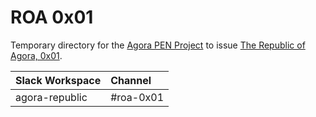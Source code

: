 # ROA 0x01
Temporary directory for the [Agora PEN Project](https://github.com/agorahub/AIPs/projects/1) to issue [The Republic of Agora, 0x01](https://agora0.github.io/pen01).

| Slack Workspace | Channel   |
| :-------------- | :-------- |
| agora-republic  | #roa-0x01 |
